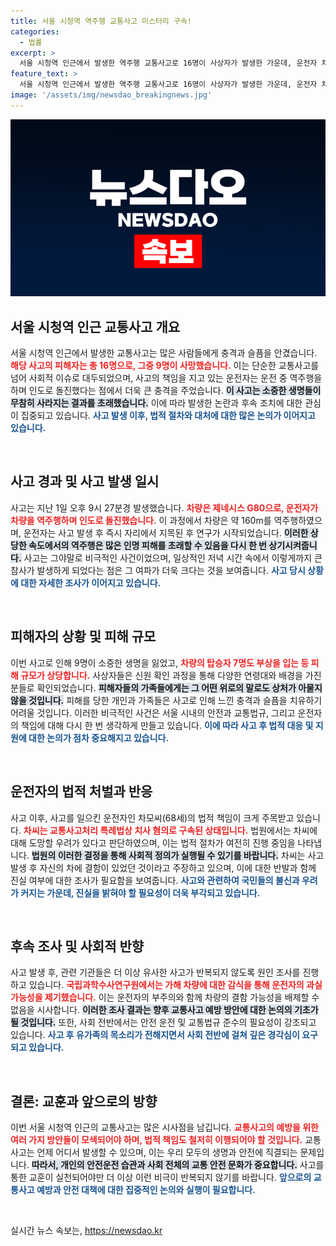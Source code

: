 ```yaml
---
title: 서울 시청역 역주행 교통사고 미스터리 구속!
categories:
  - 법률
excerpt: >
  서울 시청역 인근에서 발생한 역주행 교통사고로 16명이 사상자가 발생한 가운데, 운전자 차모씨가 구속됐다. 그는 사고 당시 차량 결함을 주장했지만, 법원은 도망 염려를 이유로 구속영장을 발부했다.
feature_text: >
  서울 시청역 인근에서 발생한 역주행 교통사고로 16명이 사상자가 발생한 가운데, 운전자 차모씨가 구속됐다. 그는 사고 당시 차량 결함을 주장했지만, 법원은 도망 염려를 이유로 구속영장을 발부했다.
image: '/assets/img/newsdao_breakingnews.jpg'
---
```


<p><img src="/assets/img/newsdao_breakingnews.jpg" alt="pcversion 속보" /></p>

<h2 data-ke-size="size26">서울 시청역 인근 교통사고 개요</h2>

<p data-ke-size="size16">서울 시청역 인근에서 발생한 교통사고는 많은 사람들에게 충격과 슬픔을 안겼습니다. <b><span style="color: #ee2323;">해당 사고의 피해자는 총 16명으로, 그중 9명이 사망했습니다.</span></b> 이는 단순한 교통사고를 넘어 사회적 이슈로 대두되었으며, 사고의 책임을 지고 있는 운전자는 운전 중 역주행을 하며 인도로 돌진했다는 점에서 더욱 큰 충격을 주었습니다. <b><span style="background-color: #21538527;">이 사고는 소중한 생명들이 무참히 사라지는 결과를 초래했습니다.</span></b> 이에 따라 발생한 논란과 후속 조치에 대한 관심이 집중되고 있습니다. <b><span style="color: #1a5490;">사고 발생 이후, 법적 절차와 대처에 대한 많은 논의가 이어지고 있습니다.</span></b></p>

<p data-ke-size="size16">&nbsp;</p>

<h2 data-ke-size="size26">사고 경과 및 사고 발생 일시</h2>

<p data-ke-size="size16">사고는 지난 1일 오후 9시 27분경 발생했습니다. <b><span style="color: #ee2323;">차량은 제네시스 G80으로, 운전자가 차량을 역주행하며 인도로 돌진했습니다.</span></b> 이 과정에서 차량은 약 160m를 역주행하였으며, 운전자는 사고 발생 후 즉시 자리에서 지목된 후 연구가 시작되었습니다. <b><span style="background-color: #21538527;">이러한 상당한 속도에서의 역주행은 많은 인명 피해를 초래할 수 있음을 다시 한 번 상기시켜줍니다.</span></b> 사고는 그야말로 비극적인 사건이었으며, 일상적인 저녁 시간 속에서 이렇게까지 큰 참사가 발생하게 되었다는 점은 그 여파가 더욱 크다는 것을 보여줍니다. <b><span style="color: #1a5490;">사고 당시 상황에 대한 자세한 조사가 이어지고 있습니다.</span></b></p>

<p data-ke-size="size16">&nbsp;</p>

<h2 data-ke-size="size26">피해자의 상황 및 피해 규모</h2>

<p data-ke-size="size16">이번 사고로 인해 9명이 소중한 생명을 잃었고, <b><span style="color: #ee2323;">차량의 탑승자 7명도 부상을 입는 등 피해 규모가 상당합니다.</span></b> 사상자들은 신원 확인 과정을 통해 다양한 연령대와 배경을 가진 분들로 확인되었습니다. <b><span style="background-color: #21538527;">피해자들의 가족들에게는 그 어떤 위로의 말로도 상처가 아물지 않을 것입니다.</span></b> 피해를 당한 개인과 가족들은 사고로 인해 느낀 충격과 슬픔을 치유하기 어려울 것입니다. 이러한 비극적인 사건은 서울 시내의 안전과 교통법규, 그리고 운전자의 책임에 대해 다시 한 번 생각하게 만들고 있습니다. <b><span style="color: #1a5490;">이에 따라 사고 후 법적 대응 및 지원에 대한 논의가 점차 중요해지고 있습니다.</span></b></p>

<p data-ke-size="size16">&nbsp;</p>

<h2 data-ke-size="size26">운전자의 법적 처벌과 반응</h2>

<p data-ke-size="size16">사고 이후, 사고를 일으킨 운전자인 차모씨(68세)의 법적 책임이 크게 주목받고 있습니다. <b><span style="color: #ee2323;">차씨는 교통사고처리 특례법상 치사 혐의로 구속된 상태입니다.</span></b> 법원에서는 차씨에 대해 도망할 우려가 있다고 판단하였으며, 이는 법적 절차가 여전히 진행 중임을 나타냅니다. <b><span style="background-color: #21538527;">법원의 이러한 결정을 통해 사회적 정의가 실행될 수 있기를 바랍니다.</span></b> 차씨는 사고 발생 후 자신의 차에 결함이 있었던 것이라고 주장하고 있으며, 이에 대한 반발과 함께 진실 여부에 대한 조사가 필요함을 보여줍니다. <b><span style="color: #1a5490;">사고와 관련하여 국민들의 불신과 우려가 커지는 가운데, 진실을 밝혀야 할 필요성이 더욱 부각되고 있습니다.</span></b></p>

<p data-ke-size="size16">&nbsp;</p>

<h2 data-ke-size="size26">후속 조사 및 사회적 반향</h2>

<p data-ke-size="size16">사고 발생 후, 관련 기관들은 더 이상 유사한 사고가 반복되지 않도록 원인 조사를 진행하고 있습니다. <b><span style="color: #ee2323;">국립과학수사연구원에서는 가해 차량에 대한 감식을 통해 운전자의 과실 가능성을 제기했습니다.</span></b> 이는 운전자의 부주의와 함께 차량의 결함 가능성을 배제할 수 없음을 시사합니다. <b><span style="background-color: #21538527;">이러한 조사 결과는 향후 교통사고 예방 방안에 대한 논의의 기초가 될 것입니다.</span></b> 또한, 사회 전반에서는 안전 운전 및 교통법규 준수의 필요성이 강조되고 있습니다. <b><span style="color: #1a5490;">사고 후 유가족의 목소리가 전해지면서 사회 전반에 걸쳐 깊은 경각심이 요구되고 있습니다.</span></b></p>

<p data-ke-size="size16">&nbsp;</p>

<h2 data-ke-size="size26">결론: 교훈과 앞으로의 방향</h2>

<p data-ke-size="size16">이번 서울 시청역 인근의 교통사고는 많은 시사점을 남깁니다. <b><span style="color: #ee2323;">교통사고의 예방을 위한 여러 가지 방안들이 모색되어야 하며, 법적 책임도 철저히 이행되어야 할 것입니다.</span></b> 교통사고는 언제 어디서 발생할 수 있으며, 이는 우리 모두의 생명과 안전에 직결되는 문제입니다. <b><span style="background-color: #21538527;">따라서, 개인의 안전운전 습관과 사회 전체의 교통 안전 문화가 중요합니다.</span></b> 사고를 통한 교훈이 실천되어야만 더 이상 이런 비극이 반복되지 않기를 바랍니다. <b><span style="color: #1a5490;">앞으로의 교통사고 예방과 안전 대책에 대한 집중적인 논의와 실행이 필요합니다.</span></b></p>

<p data-ke-size="size16">&nbsp;</p>
실시간 뉴스 속보는, <a href="https://newsdao.kr" rel="dofollow">https://newsdao.kr</a>


